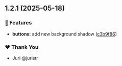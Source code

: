 ## 1.2.1 (2025-05-18)

### 🚀 Features

- **buttons:** add new background shadow ([c3b9f86](https://github.com/mqueval/tuskydesign/commit/c3b9f86))

### ❤️ Thank You

- Juri @juristr
